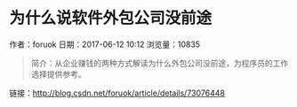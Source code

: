 # 为什么说软件外包公司没前途
作者：foruok
日期：2017-06-12 10:12
浏览量：10835
> 简介：从企业赚钱的两种方式解读为什么外包公司没前途，为程序员的工作选择提供参考。

 链接：http://blog.csdn.net/foruok/article/details/73076448

